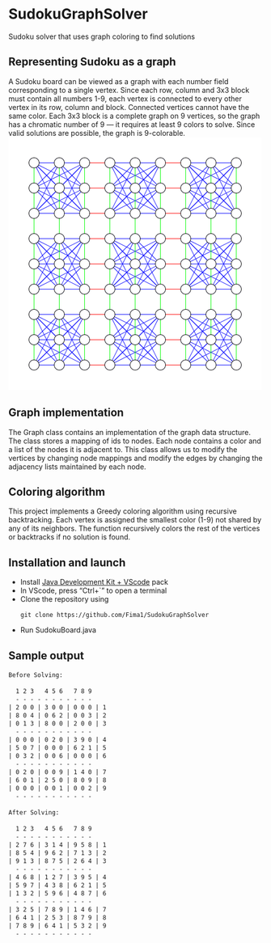 # SudokuGraphSolver
Sudoku solver that uses graph coloring to find solutions

## Representing Sudoku as a graph
A Sudoku board can be viewed as a graph with each number field corresponding to a single vertex. Since each row, column and 3x3 block must contain all numbers 1-9, each vertex is connected to every other vertex in its row, column and block. Connected vertices cannot have the same color. Each 3x3 block is a complete graph on 9 vertices, so the graph has a chromatic number of 9 — it requires at least 9 colors to solve. Since valid solutions are possible, the graph is 9-colorable.    
![alt text](https://github.com/Fima1/SudokuGraphSolver/blob/main/sudokugraph_image.png?raw=true)
## Graph implementation
The Graph class contains an implementation of the graph data structure. The class stores a mapping of ids to nodes. Each node contains a color and a list of the nodes it is adjacent to. This class allows us to modify the vertices by changing node mappings and modify the edges by changing the adjacency lists maintained by each node.
## Coloring algorithm
This project implements a Greedy coloring algorithm using recursive backtracking. Each vertex is assigned the smallest color (1-9) not shared by any of its neighbors. The function recursively colors the rest of the vertices or backtracks if no solution is found.

## Installation and launch
- Install [Java Development Kit + VScode](https://code.visualstudio.com/docs/java/java-tutorial) pack
- In VScode, press “Ctrl+`” to open a terminal
- Clone the repository using
  ```
  git clone https://github.com/Fima1/SudokuGraphSolver
  ```
- Run SudokuBoard.java

## Sample output
```
Before Solving:

  1 2 3   4 5 6   7 8 9
  - - - - - - - - - - -
| 2 0 0 | 3 0 0 | 0 0 0 | 1
| 8 0 4 | 0 6 2 | 0 0 3 | 2
| 0 1 3 | 8 0 0 | 2 0 0 | 3
  - - - - - - - - - - -
| 0 0 0 | 0 2 0 | 3 9 0 | 4
| 5 0 7 | 0 0 0 | 6 2 1 | 5
| 0 3 2 | 0 0 6 | 0 0 0 | 6
  - - - - - - - - - - -
| 0 2 0 | 0 0 9 | 1 4 0 | 7
| 6 0 1 | 2 5 0 | 8 0 9 | 8
| 0 0 0 | 0 0 1 | 0 0 2 | 9
  - - - - - - - - - - -

After Solving:

  1 2 3   4 5 6   7 8 9
  - - - - - - - - - - -
| 2 7 6 | 3 1 4 | 9 5 8 | 1
| 8 5 4 | 9 6 2 | 7 1 3 | 2
| 9 1 3 | 8 7 5 | 2 6 4 | 3
  - - - - - - - - - - -
| 4 6 8 | 1 2 7 | 3 9 5 | 4
| 5 9 7 | 4 3 8 | 6 2 1 | 5
| 1 3 2 | 5 9 6 | 4 8 7 | 6
  - - - - - - - - - - -
| 3 2 5 | 7 8 9 | 1 4 6 | 7
| 6 4 1 | 2 5 3 | 8 7 9 | 8
| 7 8 9 | 6 4 1 | 5 3 2 | 9
  - - - - - - - - - - -
```
